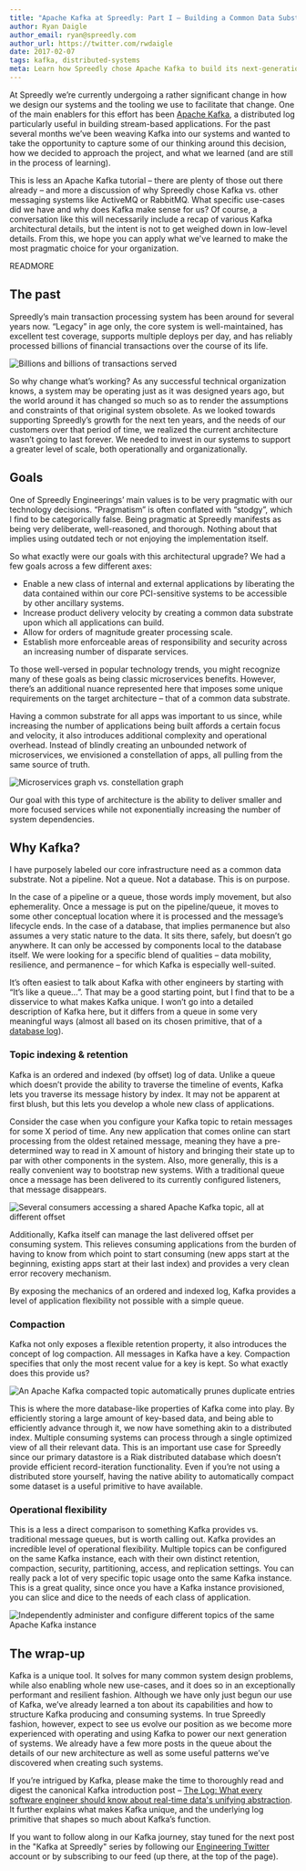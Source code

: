 ```yaml
---
title: "Apache Kafka at Spreedly: Part I – Building a Common Data Substrate"
author: Ryan Daigle
author_email: ryan@spreedly.com
author_url: https://twitter.com/rwdaigle
date: 2017-02-07
tags: kafka, distributed-systems
meta: Learn how Spreedly chose Apache Kafka to build its next-generation microservices based architecture, and what lessons we learned along the way
---
```


At Spreedly we’re currently undergoing a rather significant change in how we design our systems and the tooling we use to facilitate that change. One of the main enablers for this effort has been [Apache Kafka](https://kafka.apache.org/), a distributed log particularly useful in building stream-based applications. For the past several months we’ve been weaving Kafka into our systems and wanted to take the opportunity to capture some of our thinking around this decision, how we decided to approach the project, and what we learned (and are still in the process of learning).

This is less an Apache Kafka tutorial – there are plenty of those out there already – and more a discussion of why Spreedly chose Kafka vs. other messaging systems like ActiveMQ or RabbitMQ. What specific use-cases did we have and why does Kafka make sense for us? Of course, a conversation like this  will necessarily include a recap of various Kafka architectural details, but the intent is not to get weighed down in low-level details. From this, we hope you can apply what we've learned to make the most pragmatic choice for your organization.

READMORE

## The past

Spreedly’s main transaction processing system has been around for several years now. “Legacy” in age only, the core system is well-maintained, has excellent test coverage, supports multiple deploys per day, and has reliably processed billions of financial transactions over the course of its life.

![Billions and billions of transactions served](/images/mcdonalds.png)

So why change what’s working? As any successful technical organization knows, a system may be operating just as it was designed years ago, but the world around it has changed so much so as to render the assumptions and constraints of that original system obsolete. As we looked towards supporting Spreedly’s growth for the next ten years, and the needs of our customers over that period of time, we realized the current architecture wasn’t going to last forever. We needed to invest in our systems to support a greater level of scale, both operationally and organizationally.

## Goals

One of Spreedly Engineerings’ main values is to be very pragmatic with our technology decisions. “Pragmatism” is often conflated with “stodgy”, which I find to be categorically false. Being pragmatic at Spreedly manifests as being very deliberate, well-reasoned, and thorough. Nothing about that implies using outdated tech or not enjoying the implementation itself.

So what exactly were our goals with this architectural upgrade? We had a few goals across a few different axes:

- Enable a new class of internal and external applications by liberating the data contained within our core PCI-sensitive systems to be accessible by other ancillary systems.
- Increase product delivery velocity by creating a common data substrate upon which all applications can build.
- Allow for orders of magnitude greater processing scale.
- Establish more enforceable areas of responsibility and security across an increasing number of disparate services.

To those well-versed in popular technology trends, you might recognize many of these goals as being classic microservices benefits. However, there’s an additional nuance represented here that imposes some unique requirements on the target architecture – that of a common data substrate.

Having a common substrate for all apps was important to us since, while increasing the number of applications being built affords a certain focus and velocity, it also introduces additional complexity and operational overhead. Instead of blindly creating an unbounded network of microservices, we envisioned a constellation of apps, all pulling from the same source of truth.

![Microservices graph vs. constellation graph](/images/microservices-vs-constellation.png)

Our goal with this type of architecture is the ability to deliver smaller and more focused services while not exponentially increasing the number of system dependencies.

## Why Kafka?

I have purposely labeled our core infrastructure need as a common data substrate. Not a pipeline. Not a queue. Not a database. This is on purpose.

In the case of a pipeline or a queue, those words imply movement, but also ephemerality. Once a message is put on the pipeline/queue, it moves to some other conceptual location where it is processed and the message’s lifecycle ends. In the case of a database, that implies permanence but also assumes a very static nature to the data. It sits there, safely, but doesn’t go anywhere. It can only be accessed by components local to the database itself. We were looking for a specific blend of qualities – data mobility, resilience, and permanence – for which Kafka is especially well-suited.

It’s often easiest to talk about Kafka with other engineers by starting with “It’s like a queue…”. That may be a good starting point, but I find that to be a disservice to what makes Kafka unique. I won’t go into a detailed description of Kafka here, but it differs from a queue in some very meaningful ways (almost all based on its chosen primitive, that of a [database log](https://en.wikipedia.org/wiki/Transaction_log)).

### Topic indexing & retention

Kafka is an ordered and indexed (by offset) log of data. Unlike a queue which doesn’t provide the ability to traverse the timeline of events, Kafka lets you traverse its message history by index. It may not be apparent at first blush, but this lets you develop a whole new class of applications.

Consider the case when you configure your Kafka topic to retain messages for some X period of time. Any new application that comes online can start processing from the oldest retained message, meaning they have a pre-determined way to read in X amount of history and bringing their state up to par with other components in the system. Also, more generally, this is a really convenient way to bootstrap new systems. With a traditional queue once a message has been delivered to its currently configured listeners, that message disappears.

![Several consumers accessing a shared Apache Kafka topic, all at different offset](/images/kafka-topic.png)

Additionally, Kafka itself can manage the last delivered offset per consuming system. This relieves consuming applications from the burden of having to know from which point to start consuming (new apps start at the beginning, existing apps start at their last index) and provides a very clean error recovery mechanism.

By exposing the mechanics of an ordered and indexed log, Kafka provides a level of application flexibility not possible with a simple queue.

### Compaction

Kafka not only exposes a flexible retention property, it also introduces the concept of log compaction. All messages in Kafka have a key. Compaction specifies that only the most recent value for a key is kept. So what exactly does this provide us?

![An Apache Kafka compacted topic automatically prunes duplicate entries](/images/kafka-topic-compacted.png)

This is where the more database-like properties of Kafka come into play. By efficiently storing a large amount of key-based data, and being able to efficiently advance through it, we now have something akin to a distributed index. Multiple consuming systems can process through a single optimized view of all their relevant data. This is an important use case for Spreedly since our primary datastore is a Riak distributed database which doesn’t provide efficient record-iteration functionality. Even if you’re not using a distributed store yourself, having the native ability to automatically compact some dataset is a useful primitive to have available.

### Operational flexibility

This is a less a direct comparison to something Kafka provides vs. traditional message queues, but is worth calling out. Kafka provides an incredible level of operational flexibility. Multiple topics can be configured on the same Kafka instance, each with their own distinct retention, compaction, security, partitioning, access, and replication settings. You can really pack a lot of very specific topic usage onto the same Kafka instance. This is a great quality, since once you have a Kafka instance provisioned, you can slice and dice to the needs of each class of application.

![Independently administer and configure different topics of the same Apache Kafka instance](/images/kafka-topic-isolation.png)

## The wrap-up

Kafka is a unique tool. It solves for many common system design problems, while also enabling whole new use-cases, and it does so in an exceptionally performant and resilient fashion. Although we have only just begun our use of Kafka, we’ve already learned a ton about its capabilities and how to structure Kafka producing and consuming systems. In true Spreedly fashion, however, expect to see us evolve our position as we become more experienced with operating and using Kafka to power our next generation of systems. We already have a few more posts in the queue about the details of our new architecture as well as some useful patterns we’ve discovered when creating such systems.

If you’re intrigued by Kafka, please make the time to thoroughly read and digest the canonical Kafka introduction post – [The Log: What every software engineer should know about real-time data's unifying abstraction](https://engineering.linkedin.com/distributed-systems/log-what-every-software-engineer-should-know-about-real-time-datas-unifying). It further explains what makes Kafka unique, and the underlying log primitive that shapes so much about Kafka’s function.

If you want to follow along in our Kafka journey, stay tuned for the next post in the "Kafka at Spreedly" series by following our [Engineering Twitter](https://twitter.com/SpreedlyEng) account or by subscribing to our feed (up there, at the top of the page).
